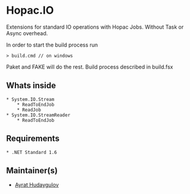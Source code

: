# Hopac.IO

Extensions for standard IO operations with Hopac Jobs.
Without Task<T> or Async<T> overhead.

In order to start the build process run

    > build.cmd // on windows

Paket and FAKE will do the rest. 
Build process described in build.fsx

## Whats inside
    * System.IO.Stream
        * ReadToEndJob
        * ReadJob
    * System.IO.StreamReader
        * ReadToEndJob

## Requirements

    * .NET Standard 1.6

## Maintainer(s)

- [Ayrat Hudaygulov][ayratMail]

[ayratMail]: mailto:ayrat@hudaygulov.ru "Ayrat Hudaygulov email"